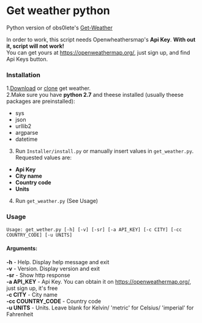 # Get weather python  
Python version of obs0lete's [Get-Weather](https://github.com/obs0lete/Get-Weather)  
  
In order to work, this script needs Openwheathersmap's **Api Key**. **With out it, script will not work!**  
You can get yours at  https://openweathermap.org/, just sign up, and find Api Keys button.

### Installation  
1.[Download](https://github.com/maxrt101/get_weather/archive/master.zip) or [clone](https://github.com/maxrt101/get_weather) get weather.  
2.Make sure you have **python 2.7** and theese installed (usually theese packages are preinstalled):  
 - sys  
 - json  
 - urllib2  
 - argparse  
 - datetime  
 
3. Run `Installer/install.py` or manually insert values in `get_weather.py`. Requested values are:
 - **Api Key**
 - **City name**
 - **Country code**
 - **Units**
 
 4. Run `get_weather.py` (See Usage)

### Usage
`Usage: get_wether.py [-h] [-v] [-sr] [-a API_KEY] [-c CITY] [-cc COUNTRY_CODE] [-u UNITS]`  

#### Arguments:  
**-h** - Help. Display help message and exit  
**-v** - Version. Display version and exit  
**-sr** - Show http response  
**-a API_KEY** - Api Key. You can obtain it on https://openweathermap.org/, just sign up, it's free  
**-c CITY** - City name  
**-cc COUNTRY_CODE** - Country code  
**-u UNITS** - Units. Leave blank for Kelvin/ 'metric' for Celsius/ 'imperial' for Fahrenheit  
